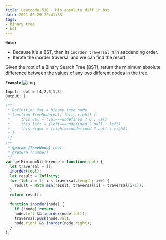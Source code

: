 ```yaml
---
title: Leetcode 530 - Min absolute diff in bst
date: 2021-09-29 20:41:33
tags:
- binary tree
- bst
---
```

**`Note:`**
- Because it's a BST, then its `inorder traversal` in in ascdending order. 
- Iterate the inorder traversal and we can find the result.

Given the root of a Binary Search Tree (BST), return the minimum absolute difference between the values of any two different nodes in the tree.

**`Example`**
![img](https://assets.leetcode.com/uploads/2021/02/05/bst1.jpg)
```
Input: root = [4,2,6,1,3]
Output: 1
```

```javascript
/**
 * Definition for a binary tree node.
 * function TreeNode(val, left, right) {
 *     this.val = (val===undefined ? 0 : val)
 *     this.left = (left===undefined ? null : left)
 *     this.right = (right===undefined ? null : right)
 * }
 */
/**
 * @param {TreeNode} root
 * @return {number}
 */
var getMinimumDifference = function(root) {
  let traversal = [];
  inorder(root);
  let result = Infinity;
  for (let i = 1; i < traversal.length; i++) {
    result = Math.min(result, traversal[i] - traversal[i-1]);
  }
  return result;
  
  function inorder(node) {
    if (!node) return;
    node.left && inorder(node.left);
    traversal.push(node.val);
    node.right && inorder(node.right);
  }
};
```